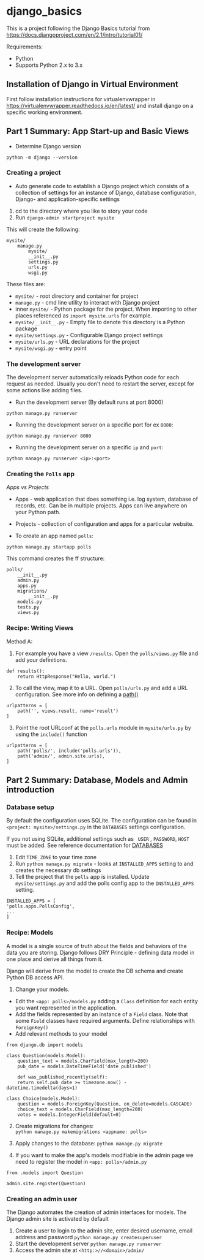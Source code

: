 # django_basics

This is a project following the Django Basics tutorial from <https://docs.djangoproject.com/en/2.1/intro/tutorial01/>

Requirements: 
* Python
* Supports Python 2.x to 3.x

## Installation of Django in Virtual Environment 

First follow installation instructions for virtualenvwrapper in <https://virtualenvwrapper.readthedocs.io/en/latest/> and install django on a specific working environment.

## Part 1 Summary: App Start-up and Basic Views

* Determine Django version

`python -m django --version`

### Creating a project

* Auto generate code to establish a Django project which consists of a collection of settings for an instance of Django, database configuration, Django- and application-specific settings 

1. cd to the directory where you like to story your code
2. Run `django-admin startproject mysite`

This will create the following:

```
mysite/
	manage.py
		mysite/
		__init__.py
		settings.py
		urls.py
		wsgi.py
```

These files are: 
* `mysite/` - root directory and container for project 
* `manage.py` - cmd line utility to interact with Django project
* inner `mysite/` - Python package for the project. When importing to other places referenced as `import mysite.urls` for example.
* `mysite/__init__.py` - Empty file to denote this directory is a Python package
* `mysite/settings.py` - Configurable Django project settings
* `mysite/urls.py` - URL declarations for the project 
* `mysite/wsgi.py` - entry point 

### The development server 

The development server automatically reloads Python code for each request as needed. Usually you don't need to restart the server, except for some actions like adding files.  

* Run the development server (By default runs at port 8000)

`python manage.py runserver`


* Running the development server on a specific port for ex `8080`:

`python manage.py runserver 8080`


* Running the development server on a specific `ip` and `port`: 

`python manage.py runserver <ip>:<port>`

### Creating the `Polls` app

*Apps vs Projects*
* Apps - web application that does something i.e. log system, database of records, etc. Can be in multiple projects. Apps can live anywhere on your Python path. 
* Projects - collection of configuration and apps for a particular website.

* To create an app named `polls`:

`python manage.py startapp polls`

This command creates the ff structure: 

```
polls/
	__init__.py
	admin.py
	apps.py
	migrations/
		__init__.py
	models.py
	tests.py
	views.py
```

### Recipe: Writing Views

Method A:

1. For example you have a view `/results`. Open the `polls/views.py` file and add your definitions. 

```
def results():
	return HttpResponse("Hello, world.")
```

2. To call the view, map it to a URL. Open `polls/urls.py` and add a URL configuration. See more info on defining a [path()]

```
urlpatterns = [
	path('', views.result, name='result')
]
```
[path()]: https://docs.djangoproject.com/en/2.1/ref/urls/#django.urls.path

3. Point the root URLconf at the `polls.urls` module in `mysite/urls.py` by using the `include()` function

```
urlpatterns = [
	path('polls/', include('polls.urls')),
	path('admin/', admin.site.urls),
]
```

## Part 2 Summary: Database, Models and Admin introduction

### Database setup

By default the configuration uses SQLite. The configuration can be found in `<project: mysite>/settings.py` in the `DATABASES` settings configuration.

If you not using SQLite, additional settings such as ` USER` , `PASSWORD`, `HOST` must be added. See reference documentation for [DATABASES]

[DATABASES]: https://docs.djangoproject.com/en/2.1/ref/settings/#std:setting-DATABASES

1. Edit `TIME_ZONE` to your time zone
2. Run `python manage.py migrate` - looks at `INSTALLED_APPS` setting to and creates the necessary db settings
3. Tell the project that the `polls` app is installed. Update `mysite/settings.py` and add the polls config app to the `INSTALLED_APPS` setting. 
```
INSTALLED_APPS = [
'polls.apps.PollsConfig',
...
]
```

### Recipe: Models

A model is a single source of truth about the fields and behaviors of the data you are storing. Django follows DRY Principle - defining data model in one place and derive all things from it.  

Django will derive from the model to create the DB schema and create Python DB access API.

1. Change your models. 
* Edit the `<app: polls>/models.py` adding a `Class` definition for each entity you want represented in the application. 
* Add the fields represented by an instance of a `Field` class. Note that some `Field` classes have required arguments.  Define relationships with `ForeignKey()`
* Add relevant methods to your model

```
from django.db import models

class Question(models.Model):
	question_text = models.CharField(max_length=200)
	pub_date = models.DateTimeField('date published')
	
	def was_published_recently(self):
	return self.pub_date >= timezone.now() - datetime.timedelta(days=1)
	
class Choice(models.Model):
	question = models.ForeignKey(Question, on_delete=models.CASCADE)
	choice_text = models.CharField(max_length=200)
	votes = models.IntegerField(default=0)
```
2. Create migrations for changes:  
`python manage.py makemigrations <appname: polls>`

3. Apply changes to the database:
`python manage.py migrate`

4. If you want to make the app's models modifiable in the admin page we need to register the model in `<app: polls>/admin.py`

```
from .models import Question

admin.site.register(Question)
```

### Creating an admin user

The Django automates the creation of admin interfaces for models. The Django admin site is activated by default 

1. Create a user to login to the admin site, enter desired username, email address and password
`python manage.py createsuperuser`
2. Start the development server 
`python manage.py runserver`
3. Access the admin site at `<http:>//<domain>/admin/`












